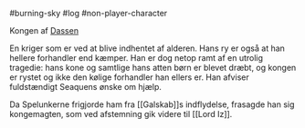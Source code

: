 #burning-sky #log #non-player-character

Kongen af [Dassen](Dassen.md)
En kriger som er ved at blive indhentet af alderen. Hans ry er også at han hellere forhandler end kæmper. Han er dog netop ramt af en utrolig tragedie: hans kone og samtlige hans atten børn er blevet dræbt, og kongen er rystet og ikke den kølige forhandler han ellers er. Han afviser fuldstændigt Seaquens ønske om hjælp.
Da Spelunkerne frigjorde ham fra [[Galskab]]s indflydelse, frasagde han sig kongemagten, som ved afstemning gik videre til [[Lord Iz]].
